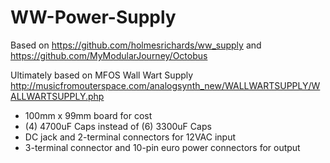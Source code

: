 # WW-Power-Supply

Based on https://github.com/holmesrichards/ww_supply
and https://github.com/MyModularJourney/Octobus

Ultimately based on MFOS Wall Wart Supply http://musicfromouterspace.com/analogsynth_new/WALLWARTSUPPLY/WALLWARTSUPPLY.php

* 100mm x 99mm board for cost
* (4) 4700uF Caps instead of (6) 3300uF Caps
* DC jack and 2-terminal connectors for 12VAC input
* 3-terminal connector and 10-pin euro power connectors for output
